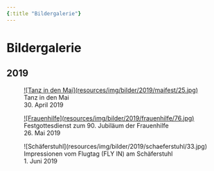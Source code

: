 ```yaml
---
{:title "Bildergalerie"}
---
```


# Bildergalerie

## 2019
<div class="gallery gallery-2">
<figure>
<a href="bilder-2019-maifest.html">
![Tanz in den Mai](resources/img/bilder/2019/maifest/25.jpg)
</a>
<figcaption>
Tanz in den Mai
<br>
30&period; April 2019
</figcaption>
</figure>
<figure>
<a href="bilder-2019-frauenhilfe.html">
![Frauenhilfe](resources/img/bilder/2019/frauenhilfe/76.jpg)
</a>
<figcaption>
Festgottesdienst zum 90. Jubiläum der Frauenhilfe
<br>
26&period; Mai 2019
</figcaption>
</figure>
<figure>
![Schäferstuhl](resources/img/bilder/2019/schaeferstuhl/33.jpg)
<figcaption>
Impressionen vom Flugtag (FLY IN) am Schäferstuhl
<br>
1&period; Juni 2019
</figcaption>
</figure>
</div>
